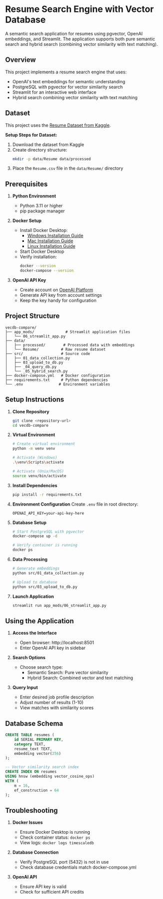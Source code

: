 
# Resume Search Engine with Vector Database

A semantic search application for resumes using pgvector, OpenAI embeddings, and Streamlit. The application supports both pure semantic search and hybrid search (combining vector similarity with text matching).

## Overview

This project implements a resume search engine that uses:
- OpenAI's text embeddings for semantic understanding
- PostgreSQL with pgvector for vector similarity search
- Streamlit for an interactive web interface
- Hybrid search combining vector similarity with text matching

## Dataset

This project uses the [Resume Dataset from Kaggle](https://www.kaggle.com/datasets/snehaanbhawal/resume-dataset). 

**Setup Steps for Dataset:**
1. Download the dataset from Kaggle
2. Create directory structure:
   ```bash
   mkdir -p data/Resume data/processed
   ```
3. Place the `Resume.csv` file in the `data/Resume/` directory

## Prerequisites

1. **Python Environment**
   - Python 3.11 or higher
   - pip package manager

2. **Docker Setup**
   - Install Docker Desktop:
     - [Windows Installation Guide](https://docs.docker.com/desktop/install/windows-install/)
     - [Mac Installation Guide](https://docs.docker.com/desktop/install/mac-install/)
     - [Linux Installation Guide](https://docs.docker.com/desktop/install/linux-install/)
   - Start Docker Desktop
   - Verify installation:
     ```bash
     docker --version
     docker-compose --version
     ```

3. **OpenAI API Key**
   - Create account on [OpenAI Platform](https://platform.openai.com/)
   - Generate API key from account settings
   - Keep the key handy for configuration

## Project Structure

```
vecdb-compare/
├── app_mods/              # Streamlit application files
│   └── 06_streamlit_app.py
├── data/
│   ├── processed/        # Processed data with embeddings
│   └── Resume/          # Raw resume dataset
├── src/                 # Source code
│   ├── 01_data_collection.py
│   ├── 03_upload_to_db.py
│   ├── _04_query_db.py
│   └── _05_hybrid_search.py
├── docker-compose.yml   # Docker configuration
├── requirements.txt     # Python dependencies
└── .env                # Environment variables
```

## Setup Instructions

1. **Clone Repository**
   ```bash
   git clone <repository-url>
   cd vecdb-compare
   ```

2. **Virtual Environment**
   ```bash
   # Create virtual environment
   python -m venv venv

   # Activate (Windows)
   .\venv\Scripts\activate
   
   # Activate (Unix/MacOS)
   source venv/bin/activate
   ```

3. **Install Dependencies**
   ```bash
   pip install -r requirements.txt
   ```

4. **Environment Configuration**
   Create `.env` file in root directory:
   ```plaintext
   OPENAI_API_KEY=your-api-key-here
   ```

5. **Database Setup**
   ```bash
   # Start PostgreSQL with pgvector
   docker-compose up -d

   # Verify container is running
   docker ps
   ```

6. **Data Processing**
   ```bash
   # Generate embeddings
   python src/01_data_collection.py

   # Upload to database
   python src/03_upload_to_db.py
   ```

7. **Launch Application**
   ```bash
   streamlit run app_mods/06_streamlit_app.py
   ```

## Using the Application

1. **Access the Interface**
   - Open browser: http://localhost:8501
   - Enter OpenAI API key in sidebar

2. **Search Options**
   - Choose search type:
     - Semantic Search: Pure vector similarity
     - Hybrid Search: Combined vector and text matching
   
3. **Query Input**
   - Enter desired job profile description
   - Adjust number of results (1-10)
   - View matches with similarity scores

## Database Schema

```sql
CREATE TABLE resumes (
    id SERIAL PRIMARY KEY,
    category TEXT,
    resume_text TEXT,
    embedding vector(256)
);

-- Vector similarity search index
CREATE INDEX ON resumes 
USING hnsw (embedding vector_cosine_ops)
WITH (
    m = 16,
    ef_construction = 64
);
```

## Troubleshooting

1. **Docker Issues**
   - Ensure Docker Desktop is running
   - Check container status: `docker ps`
   - View logs: `docker logs timescaledb`

2. **Database Connection**
   - Verify PostgreSQL port (5432) is not in use
   - Check database credentials match docker-compose.yml

3. **OpenAI API**
   - Ensure API key is valid
   - Check for sufficient API credits
